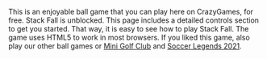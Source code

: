 
This is an enjoyable ball game that you can play here on CrazyGames, for free. Stack Fall is unblocked. This page includes a detailed controls section to get you started. That way, it is easy to see how to play Stack Fall. The game uses HTML5 to work in most browsers. If you liked this game, also play our other ball games or <a href='https://www.crazygames.com/game/mini-golf-club' target='\_blank'>Mini Golf Club</a> and <a href='https://www.crazygames.com/game/soccer-legends-2021' target='\_blank'>Soccer Legends 2021</a>.
